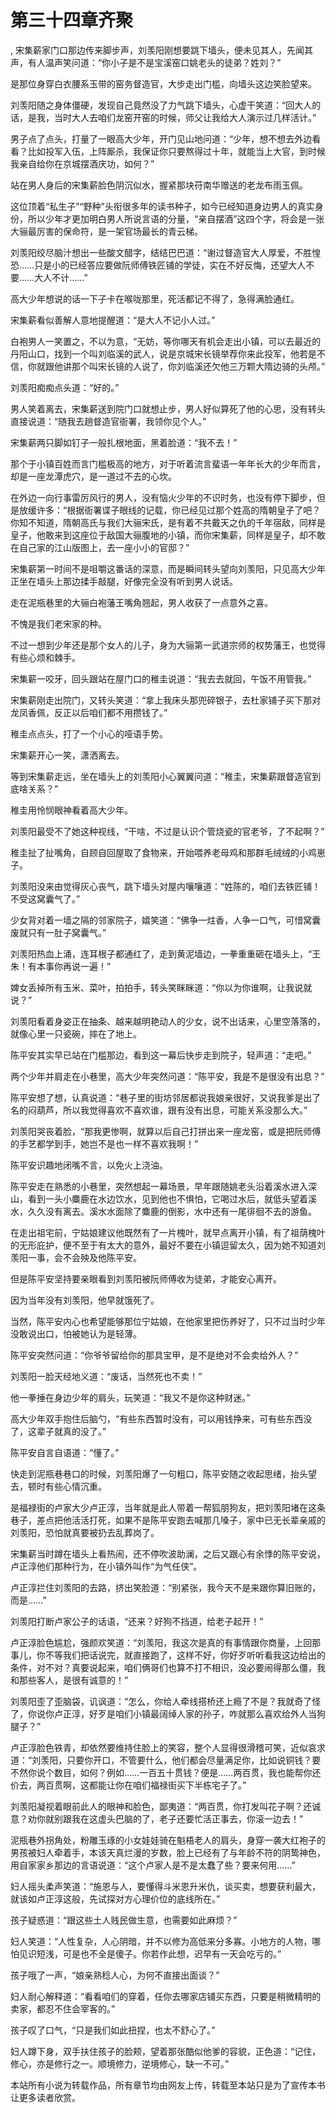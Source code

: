# 第三十四章齐聚
,  宋集薪家门口那边传来脚步声，刘羡阳刚想要跳下墙头，便未见其人，先闻其声，有人温声笑问道：“你小子是不是宝溪窑口姚老头的徒弟？姓刘？”
   是那位身穿白衣腰系玉带的窑务督造官，大步走出门槛，向墙头这边笑脸望来。
   刘羡阳随之身体僵硬，发现自己竟然没了力气跳下墙头，心虚干笑道：“回大人的话，是我，当时大人去咱们龙窑开窑的时候，师父让我给大人演示过几样活计。”
   男子点了点头，打量了一眼高大少年，开门见山地问道：“少年，想不想去外边看看？比如投军入伍，上阵厮杀，我保证你只要熬得过十年，就能当上大官，到时候我亲自给你在京城摆酒庆功，如何？”
   站在男人身后的宋集薪脸色阴沉似水，握紧那块苻南华赠送的老龙布雨玉佩。
   这位顶着“私生子”“野种”头衔很多年的读书种子，如今已经知道身边男人的真实身份，所以少年才更加明白男人所说言语的分量，“亲自摆酒”这四个字，将会是一张大骊最厉害的保命符，是一架官场最长的青云梯。
   刘羡阳绞尽脑汁想出一些酸文醋字，结结巴巴道：“谢过督造官大人厚爱，不胜惶恐……只是小的已经答应要做阮师傅铁匠铺的学徒，实在不好反悔，还望大人不要……大人不计……”
   高大少年想说的话一下子卡在喉咙那里，死活都记不得了，急得满脸通红。
   宋集薪看似善解人意地提醒道：“是大人不记小人过。”
   白袍男人一笑置之，不以为意，“无妨，等你哪天有机会走出小镇，可以去最近的丹阳山口，找到一个叫刘临溪的武人，说是京城宋长镜举荐你来此投军，他若是不信，你就跟他讲那个叫宋长镜的人说了，你刘临溪还欠他三万颗大隋边骑的头颅。”
   刘羡阳痴痴点头道：“好的。”
   男人笑着离去，宋集薪送到院门口就想止步，男人好似算死了他的心思，没有转头直接说道：“随我去趟督造官衙署，我领你见个人。”
   宋集薪两只脚如钉子一般扎根地面，黑着脸道：“我不去！”
   那个于小镇百姓而言门槛极高的地方，对于听着流言蜚语一年年长大的少年而言，却是一座龙潭虎穴，是一道过不去的心坎。
   在外边一向行事雷厉风行的男人，没有恼火少年的不识时务，也没有停下脚步，但是放缓许多：“根据衙署谍子眼线的记载，你已经见过那个姓高的隋朝皇子了吧？你知不知道，隋朝高氏与我们大骊宋氏，是有着不共戴天之仇的千年宿敌，同样是皇子，他敢来到这座位于敌国大骊腹地的小镇，而你宋集薪，同样是皇子，却不敢在自己家的江山版图上，去一座小小的官邸？”
   宋集薪第一时间不是咀嚼这番话的深意，而是瞬间转头望向刘羡阳，只见高大少年正坐在墙头上那边揉手敲腿，好像完全没有听到男人说话。
   走在泥瓶巷里的大骊白袍藩王嘴角翘起，男人收获了一点意外之喜。
   不愧是我们老宋家的种。
   不过一想到少年还是那个女人的儿子，身为大骊第一武道宗师的权势藩王，也觉得有些心烦和棘手。
   宋集薪一咬牙，回头跟站在屋门口的稚圭说道：“我去去就回，午饭不用管我。”
   宋集薪刚走出院门，又转头笑道：“拿上我床头那兜碎银子，去杜家铺子买下那对龙凤香佩，反正以后咱们都不用攒钱了。”
   稚圭点点头，打了一个小心的哑语手势。
   宋集薪开心一笑，潇洒离去。
   等到宋集薪走远，坐在墙头上的刘羡阳小心翼翼问道：“稚圭，宋集薪跟督造官到底啥关系？”
   稚圭用怜悯眼神看着高大少年。
   刘羡阳最受不了她这种视线，“干啥，不过是认识个管烧瓷的官老爷，了不起啊？”
   稚圭扯了扯嘴角，自顾自回屋取了食物来，开始喂养老母鸡和那群毛绒绒的小鸡崽子。
   刘羡阳没来由觉得灰心丧气，跳下墙头对屋内嚷嚷道：“姓陈的，咱们去铁匠铺！不受这窝囊气了。”
   少女背对着一墙之隔的邻家院子，嬉笑道：“佛争一炷香，人争一口气，可惜窝囊废就只有一肚子窝囊气。”
   刘羡阳热血上涌，连耳根子都通红了，走到黄泥墙边，一拳重重砸在墙头上，“王朱！有本事你再说一遍！”
   婢女丢掉所有玉米、菜叶，拍拍手，转头笑眯眯道：“你以为你谁啊，让我说就说？”
   刘羡阳看着身姿正在抽条、越来越明艳动人的少女，说不出话来，心里空落落的，就像心里一只瓷碗，摔在了地上。
   陈平安其实早已站在门槛那边，看到这一幕后快步走到院子，轻声道：“走吧。”
   两个少年并肩走在小巷里，高大少年突然问道：“陈平安，我是不是很没有出息？”
   陈平安想了想，认真说道：“巷子里的街坊邻居都说我娘亲很好，又说我爹是出了名的闷葫芦，所以我觉得喜欢不喜欢谁，跟有没有出息，可能关系没那么大。”
   刘羡阳哭丧着脸，“那我更惨啊，就算以后自己打拼出来一座龙窑，或是把阮师傅的手艺都学到手，她岂不是也一样不喜欢我啊！”
   陈平安识趣地闭嘴不言，以免火上浇油。
   陈平安走在熟悉的小巷里，突然想起一幕场景，早年跟随姚老头沿着溪水进入深山，看到一头小麋鹿在水边饮水，见到他也不惧怕，它喝过水后，就低头望着溪水，久久没有离去。溪水水面除了麋鹿的倒影，水中还有一尾徘徊不去的游鱼。
   在走出祖宅前，宁姑娘建议他既然有了一片槐叶，就早点离开小镇，有了祖荫槐叶的无形庇护，便不至于有太大的意外，最好不要在小镇逗留太久，因为她不知道刘羡阳一事，会不会殃及他陈平安。
   但是陈平安坚持要亲眼看到刘羡阳被阮师傅收为徒弟，才能安心离开。
   因为当年没有刘羡阳，他早就饿死了。
   当然，陈平安内心也希望能够那位宁姑娘，在他家里把伤养好了，只不过当时少年没敢说出口，怕被她认为是轻薄。
   陈平安突然问道：“你爷爷留给你的那具宝甲，是不是绝对不会卖给外人？”
   刘羡阳一脸天经地义道：“废话，当然死也不卖！”
   他一拳捶在身边少年的肩头，玩笑道：“我又不是你这种财迷。”
   高大少年双手抱住后脑勺，“有些东西暂时没有，可以用钱挣来，可有些东西没了，这辈子就真的没了。”
   陈平安自言自语道：“懂了。”
   快走到泥瓶巷巷口的时候，刘羡阳爆了一句粗口，陈平安随之收起思绪，抬头望去，顿时有些心情沉重。
   是福禄街的卢家大少卢正淳，当年就是此人带着一帮狐朋狗友，把刘羡阳堵在这条巷子，差点把他活活打死，如果不是陈平安跑去喊那几嗓子，家中已无长辈亲戚的刘羡阳，恐怕就真要被扔去乱葬岗了。
   宋集薪当时蹲在墙头上看热闹，还不停吹波助澜，之后又跟心有余悸的陈平安说，卢正淳他们那种行为，在小镇外叫作“为气任侠”。
   卢正淳拦住刘羡阳的去路，挤出笑脸道：“别紧张，我今天不是来跟你算旧账的，而是……”
   刘羡阳打断卢家公子的话语，“还来？好狗不挡道，给老子起开！”
   卢正淳脸色尴尬，强颜欢笑道：“刘羡阳，我这次是真的有事情跟你商量，上回那事儿，你不等我们把话说完，就直接跑了，这样不好，你好歹听听看我这边给出的条件，对不对？真要说起来，咱们俩哥们也算不打不相识，没必要闹得那么僵，我和那些客人，是很有诚意的！”
   刘羡阳歪了歪脑袋，讥讽道：“怎么，你给人牵线搭桥还上瘾了不是？我就奇了怪了，你说你卢正淳，好歹是咱们小镇最阔绰人家的孙子，咋就那么喜欢给外人当狗腿子？”
   卢正淳脸色铁青，却依然要维持住脸上的笑容，整个人显得很滑稽可笑，近似哀求道：“刘羡阳，只要你开口，不管要什么，他们都会尽量满足你，比如说铜钱？要不然你说个数目，如何？例如……一百五十贯钱？便是……两百贯，我也能帮你还价去，两百贯啊，这都能让你在咱们福禄街买下半栋宅子了。”
   刘羡阳凝视着眼前此人的眼神和脸色，鄙夷道：“两百贯，你打发叫花子啊？还诚意？劝你就别跟我在这虚头巴脑的了，老子还要忙活正事去，你滚一边去！”
   泥瓶巷外拐角处，粉雕玉琢的小女娃娃骑在魁梧老人的肩头，身穿一袭大红袍子的男孩被妇人牵着手，本该天真烂漫的岁数，脸上已经有了与年龄不符的阴鸷神色，用自家家乡那边的言语说道：“这个卢家人是不是太蠢了些？要来何用……”
   妇人摇头柔声笑道：“施恩与人，要懂得斗米恩升米仇，谈买卖，想要获利最大，就该如卢正淳这般，先试探对方心理价位的底线所在。”
   孩子疑惑道：“跟这些土人贱民做生意，也需要如此麻烦？”
   妇人笑道：“人性复杂，人心阴暗，并不以修为高低来分多寡。小地方的人物，哪怕见识短浅，可是也不全是傻子。你若作此想，迟早有一天会吃亏的。”
   孩子哦了一声，“娘亲熟稔人心，为何不直接出面谈？”
   妇人耐心解释道：“看看咱们的穿着，任你去哪家店铺买东西，只要是稍微精明的卖家，都忍不住会宰客的。”
   孩子叹了口气，“只是我们如此扭捏，也太不舒心了。”
   妇人蹲下身，双手扶住孩子的脸颊，望着那张酷似他爹的容貌，正色道：“记住，修心，亦是修行之一。顺境修力，逆境修心，缺一不可。”
  本站所有小说为转载作品，所有章节均由网友上传，转载至本站只是为了宣传本书让更多读者欣赏。
